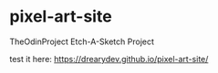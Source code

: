# pixel-art-site
TheOdinProject Etch-A-Sketch Project

test it here: https://drearydev.github.io/pixel-art-site/
